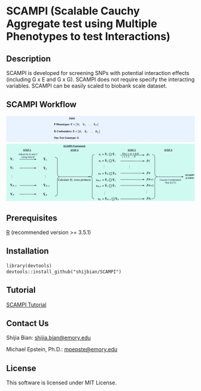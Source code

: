 # SCAMPI (Scalable Cauchy Aggregate test using Multiple Phenotypes to test Interactions)

## Description
SCAMPI is developed for screening SNPs with potential interaction effects (including G x E and G x G). SCAMPI does not require specify the interacting variables. SCAMPI can be easily scaled to biobank scale dataset.

## SCAMPI Workflow

![SCAMPI Workflow](docs/SCAMPI_WORKFLOW.png)

## Prerequisites
<a href="https://www.r-project.org">R</a> (recommended version >= 3.5.1)

## Installation

```
library(devtools)
devtools::install_github("shijbian/SCAMPI")
```

## Tutorial
<a href="https://rpubs.com/shijbian/SCAMPI_Tutorial">SCAMPI Tutorial</a>

## Contact Us
Shijia Bian: shijia.bian@emory.edu

Michael Epstein, Ph.D.: mpepste@emory.edu

## License
This software is licensed under MIT License.

